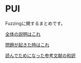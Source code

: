 # PUI

Fuzzingに関するまとめです。

[全体の説明はこれ](https://github.com/asaioe99/PUI/blob/main/%E6%A5%AD%E5%8B%99%E3%81%AE%E3%81%9F%E3%82%81%E3%81%AE%E8%84%86%E5%BC%B1%E6%80%A7%E7%99%BA%E8%A6%8B%E3%81%AE%E6%89%8B%E5%BC%95%E3%81%8D.md)

[問題が起きた時はこれ](https://github.com/asaioe99/PUI/blob/main/FAQ.md)

[読んでためになった参考文献の和訳](https://github.com/asaioe99/PUI/blob/main/JP_50in50.md)
